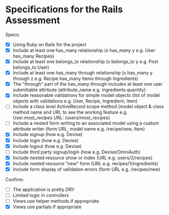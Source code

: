 # Specifications for the Rails Assessment

Specs:
- [x] Using Ruby on Rails for the project
- [x] Include at least one has_many relationship (x has_many y e.g. User has_many Recipes)
- [x] Include at least one belongs_to relationship (x belongs_to y e.g. Post belongs_to User)
- [x] Include at least one has_many through relationship (x has_many y through z e.g. Recipe has_many Items through Ingredients)
- [x] The "through" part of the has_many through includes at least one user submittable attribute (attribute_name e.g. ingredients.quantity)
- [x] Include reasonable validations for simple model objects (list of model objects with validations e.g. User, Recipe, Ingredient, Item)
- [ ] Include a class level ActiveRecord scope method (model object & class method name and URL to see the working feature e.g. User.most_recipes URL: /users/most_recipes)
- [ ] Include a nested form writing to an associated model using a custom attribute writer (form URL, model name e.g. /recipe/new, Item)
- [x] Include signup (how e.g. Devise)
- [x] Include login (how e.g. Devise)
- [x] Include logout (how e.g. Devise)
- [ ] Include third party signup/login (how e.g. Devise/OmniAuth)
- [x] Include nested resource show or index (URL e.g. users/2/recipes)
- [x] Include nested resource "new" form (URL e.g. recipes/1/ingredients)
- [x] Include form display of validation errors (form URL e.g. /recipes/new)

Confirm:
- [ ] The application is pretty DRY
- [ ] Limited logic in controllers
- [ ] Views use helper methods if appropriate
- [x] Views use partials if appropriate
